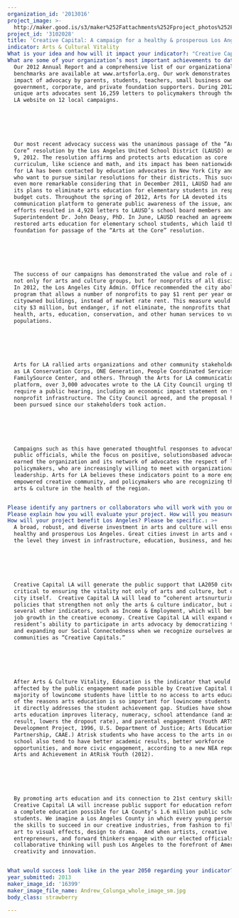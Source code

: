 ```yaml
---
organization_id: '2013016'
project_image: >-
  http://maker.good.is/s3/maker%252Fattachments%252Fproject_photos%252Fimages%252F16399%252Fdisplay%252FAndrew_Colunga_whole_image_sm.jpg=c570x385
project_id: '3102028'
title: 'Creative Capital: A campaign for a healthy & prosperous Los Angeles'
indicator: Arts & Cultural Vitality
What is your idea and how will it impact your indicator?: "Creative Capital LA: a campaign for a healthy and prosperous Los Angeles County.\n\n\n\n\n\nCreative Capital LA is a public campaign to leverage the public investment in arts and culture to produce a successful and thriving Los Angeles County. With more and more research (LA2050, Otis Report, LA Stage Alliance’s Arts Census) showing that a robust arts & culture core reaps advances in education, business, and civic life, we are committed to supporting a future in which arts & culture are an essential part of the solution to building America’s Creative Capital — this year, and every year, to 2050 and beyond.\n\n\n\n\n\nLos Angeles has long been a beacon for big thinkers, dreamers, and innovators.  We are the home of the second largest community of artists in the United States, the center of the film and music industries, the home for 5,000 fashion firms, and the epicenter of a creative movement building “Silicon Beach” alongside a vibrant core of creative small businesses. Now, all of us—educators, artists, lawmakers, business owners, creative workers, and arts lovers can unite under a single banner tailored for our individual neighborhood, community, or city, one that pulls us all together to complete the unique mosaic of creativity that is Los Angeles County.\n\n\n\n\n\nTo launch Creative Capital LA, Arts for LA proposes a public engagement campaign to identify and celebrate the ways “Creative Capital” defines Los Angeles County. For the campaign, Creative Capital can be understood as a noun: a person, place, or thing.\n\n\n\n\n\n*\tCREATIVE CAPITAL is a person who creates or innovates.\n\n\n\n\n\n*\tCREATIVE CAPITAL is a place that nurtures creativity, fosters innovation, and embraces the imagination.\n\n\n\n\n\n*\tCREATIVE CAPITAL is a thing that enables creation or innovation (technology, infrastructure, materials like paint or musical instruments, public policies).\n\n\n\n\n\n\n\n\nCreative Capital LA will provide online tools and materials for individuals and groups to actively engage with each other, with their own communities, and with the 10 million residents of Los Angeles County. \n\n\n\n\n\n\n\n\nWe will ask people to submit images (or videos) of people, places, and things with one of three captions: “I Am Creative Capital”; “We Are Creative Capital”; and “Los Angeles is Creative Capital.” The range of possible images will reflect the diversity and creativity of Los Angeles: a child learning to play a violin, a class of middle school students working on a mural at their school, church choirs, dance groups, an architect in front of Disney Hall, book festivals, film crews, a fashion show by emerging designers, and so on.\n\n\n\n\n\n\n\n\nThe collection of images will translate the concept of “Creative Capital” into a visual representation that will instill pride, inspiration, and social connection among those who call Los Angeles County home. \n\n\n\n\n\n\n\n\nThe impact of this campaign on the indicator of Arts & Culture Vitality will be both personal and collective. Those who participate in Creative Capital LA will be engaged to express their commitment to and participation in arts and culture, and those who view these expressions will, in turn, be inspired and possibly motivated to engage themselves in the arts. Collectively, Los Angeles will generate an atmosphere to strengthen our arts & culture ecology and will signal to the rest of the country, and the world, how an abundance of creativity and innovation can produce a successful and thriving city.\n\n\n"
What are some of your organization’s most important achievements to date?: >+
  Our 2012 Annual Report and a comprehensive list of our organizational
  benchmarks are available at www.artsforla.org. Our work demonstrates the
  impact of advocacy by parents, students, teachers, small business owners, and
  government, corporate, and private foundation supporters. During 2012, 4,538
  unique arts advocates sent 16,259 letters to policymakers through the Arts for
  LA website on 12 local campaigns. 






  Our most recent advocacy success was the unanimous passage of the “Arts at the
  Core” resolution by the Los Angeles United School District (LAUSD) on October
  9, 2012. The resolution affirms and protects arts education as core
  curriculum, like science and math, and its impact has been nationwide. Arts
  for LA has been contacted by education advocates in New York City and Chicago
  who want to pursue similar resolutions for their districts. This success is
  even more remarkable considering that in December 2011, LAUSD had announced
  its plans to eliminate arts education for elementary students in response to
  budget cuts. Throughout the spring of 2012, Arts for LA devoted its
  communication platform to generate public awareness of the issue, and our
  efforts resulted in 4,928 letters to LAUSD’s school board members and
  Superintendent Dr. John Deasy, PhD. In June, LAUSD reached an agreement that
  restored arts education for elementary school students, which laid the
  foundation for passage of the “Arts at the Core” resolution.






  The success of our campaigns has demonstrated the value and role of advocacy,
  not only for arts and culture groups, but for nonprofits of all disciplines.
  In 2012, the Los Angeles City Admin. Office recommended the city abolish a
  program that allows a number of nonprofits to pay $1 rent per year on
  cityowned buildings, instead of market rate rent. This measure would save the
  city $3 million, but endanger, if not eliminate, the nonprofits that provide
  health, arts, education, conservation, and other human services to vulnerable
  populations. 






  Arts for LA rallied arts organizations and other community stakeholders such
  as LA Conservation Corps, ONE Generation, People Coordinated Services, West LA
  FamilySource Center, and others. Through the Arts for LA communications
  platform, over 3,000 advocates wrote to the LA City Council urging them to
  require a public hearing, including an economic impact statement on the
  nonprofit infrastructure. The City Council agreed, and the proposal has not
  been pursued since our stakeholders took action.






  Campaigns such as this have generated thoughtful responses to advocates from
  public officials, while the focus on positive, solutionsbased advocacy has
  earned the organization and its network of advocates the respect of local
  policymakers, who are increasingly willing to meet with organizational
  leadership. Arts for LA believes these indicators point to a more engaged and
  empowered creative community, and policymakers who are recognizing the role of
  arts & culture in the health of the region.


Please identify any partners or collaborators who will work with you on this project.: "In its advocacy campaigns, Arts for LA has worked with:\n\n\n*\t24,000+ email subscribers spread across Los Angeles’ 88 municipalities and 81 school districts. \n\n\n*\t15 community teams in Burbank, Santa Monica, Culver City, Paramount, Montebello, Long Beach, Pasadena, Pomona, South Bay, Watts, Boyle Heights, Glendale, Cerritos, NorwalkMirada, and Whittier.\n\n\n*\tSince 2009, over 550 community members have participated in our free advocacy training. \n\n\n*\t125 organizational members, including cornerstone institutions like the LA Philharmonic and LACMA as well as smaller, communitybased organizations such as Ignite Dance Workshops, Watts Village Theatre, and LA Jewish Symphony."
Please explain how you will evaluate your project. How will you measure success?: "Evaluation of a public engagement campaign is complicated since a “win” is not as easily defined as the outcome of an election or ballot measure. Despite the intangible nature of public awareness, tangible outcomes can be measured over time.  \n\n\n\n\n\n\n\n\nParticipation in Creative Capital LA will be measured by:\n\n\n1)\t100,000 Creative Capital images \n\n\n2)\t10,000 Likes on Facebook\n\n\n3)\t1,000 news items, across all media\n\n\n\n\n\nDirect, successful outcomes of the Creative Capital LA campaign will be:\n\n\n1)\tgreater access to arts and cultural experiences\n\n\n2)\tincreased funding for arts and culture \n\n\n3)\tincreased jobs in the creative economy\n\n\n4)\ta majority of school districts offering arts education as part of a complete education.  \n\n\n\n\n\nAll of these outcomes can be measured by existing methods used by Arts for LA and other organizations (Otis, LA Stage Alliance, DCA, LACAC, NEA, etc.).\n\n\n"
How will your project benefit Los Angeles? Please be specific.: >+
  A broad, robust, and diverse investment in arts and culture will ensure a
  healthy and prosperous Los Angeles. Great cities invest in arts and culture to
  the level they invest in infrastructure, education, business, and health. 






  Creative Capital LA will generate the public support that LA2050 cites as
  critical to ensuring the vitality not only of arts and culture, but of the
  city itself.  Creative Capital LA will lead to “coherent artsnurturing”
  policies that strengthen not only the arts & culture indicator, but also
  several other indicators, such as Income & Employment, which will benefit from
  job growth in the creative economy. Creative Capital LA will expand every
  resident’s ability to participate in arts advocacy by democratizing the tools
  and expanding our Social Connectedness when we recognize ourselves and our
  communities as “Creative Capitals.”






  After Arts & Culture Vitality, Education is the indicator that would be most
  affected by the public engagement made possible by Creative Capital LA. The
  majority of lowincome students have little to no access to arts education. One
  of the reasons arts education is so important for lowincome students is that
  it directly addresses the student achievement gap. Studies have shown that
  arts education improves literacy, numeracy, school attendance (and as a
  result, lowers the dropout rate), and parental engagement (Youth ARTS
  Development Project, 1996, U.S. Department of Justice; Arts Education
  Partnership, CAAE.) Atrisk students who have access to the arts in or out of
  school also tend to have better academic results, better workforce
  opportunities, and more civic engagement, according to a new NEA report, The
  Arts and Achievement in AtRisk Youth (2012).






  By promoting arts education and its connection to 21st century skills.
  Creative Capital LA will increase public support for education reform and make
  a complete education possible for LA County’s 1.6 million public school
  students. We imagine a Los Angeles County in which every young person develops
  the skills to succeed in our creative industries, from fashion to film, visual
  art to visual effects, design to drama.  And when artists, creative
  entrepreneurs, and forward thinkers engage with our elected officials, our
  collaborative thinking will push Los Angeles to the forefront of American
  creativity and innovation.


What would success look like in the year 2050 regarding your indicator?: "Arts for LA envisions the greater Los Angeles region as one in which government, education, business and residents value, support and fully integrate the arts—in all their diversity—into the fabric of civic life. Arts for LA affirms that the arts are critical to a healthy, prosperous society. Access to substantive arts and cultural experiences enriches the quality of life for both residents of and visitors to the greater Los Angeles region. \n\n\n\n\n\nIn 2050, all 81 school districts in Los Angeles County will offer a complete education — that includes arts education — to ensure our children develop into adults with excellent skills in communication, collaboration, and critical thinking. \n\n\n\n\n\nIn 2050, all 88 municipalities in Los Angeles County will hold policies that support the fastest growing sector of our economy by investing resources intelligently, fostering new business growth, and including arts and culture in community and governmental leadership.\n\n\n\n\n\nSuccess in 2050 will be shaped by these values:\n\n\n\n\n\n*\tThe arts foster civic engagement, stimulate economic activity, and increase cultural empathy, and thus play a crucial role in sustaining thriving communities.\n\n\n\n\n\n*\tEvery resident deserves access to a variety of arts and cultural experiences, both in the major arts institutions and in neighborhood cultural centers and programs.\n\n\n\n\n\n*\tArts education is central to the development of all children and to ongoing creative engagement for people of all ages.\n\n\n\n\n\n*\tArtists and arts organizations require a social environment that values and supports their contributions and encourages excellence.\n\n\n\n\n\n*\tThe breadth, depth, and diversity of artistic and cultural life are critical measures of the vitality of Los Angeles.\n\n\n\n\n\nArt is universal, democratic, and nonpartisan. It has the power to unite people, to prompt discussion, to encourage critical thinking, and to remind us of what makes us human.  An engaged democracy shares these same goals, and democracy succeeds when everyone takes responsibility to be part of the solution.  We believe artists, arts and culture leaders, and arts audiences will be part of the solution to help Los Angeles prosper and thrive. \n\n\n"
year_submitted: 2013
maker_image_id: '16399'
maker_image_file_name: Andrew_Colunga_whole_image_sm.jpg
body_class: strawberry

---
```

